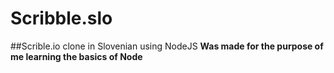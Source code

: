 # Scribble.slo
##Scrible.io clone in Slovenian using NodeJS
**Was made for the purpose of me learning the basics of Node**
